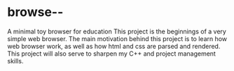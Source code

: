 # browse--
A minimal toy browser for education
This project is the beginnings of a very simple web browser. The main motivation behind this project is to learn how web browser work,
as well as how html and css are parsed and rendered. This project will also serve to sharpen my C++ and project management skills.
